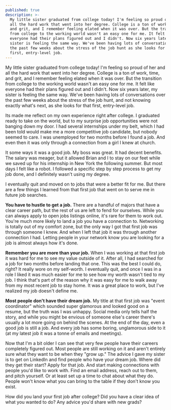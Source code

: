 ```yaml
---
published: true
description: >-
  My little sister graduated from college today! I'm feeling so proud of her and
  all the hard work that went into her degree. College is a ton of work, time,
  and grit, and I remember feeling elated when it was over. But the transition
  from college to the working world wasn't an easy one for me. It felt like
  everyone had their plans figured out and I didn't. Now six years later, my
  sister is feeling the same way. We've been having lots of conversations over
  the past few weeks about the stress of the job hunt as she looks for that
  first, entry-level job.
---
```

My little sister graduated from college today! I'm feeling so proud of her and all the hard work that went into her degree. College is a ton of work, time, and grit, and I remember feeling elated when it was over. But the transition from college to the working world wasn't an easy one for me. It felt like everyone had their plans figured out and I didn't. Now six years later, my sister is feeling the same way. We've been having lots of conversations over the past few weeks about the stress of the job hunt, and not knowing exactly what's next, as she looks for that first, entry-level job.

Its made me reflect on my own experience right after college. I graduated ready to take on the world, but to my surprise job opportunities were not banging down my door. I had several internships under my belt, which I had been told would make me a more competitive job candidate, but nobody seemed to care. I was unemployed for two months before I found a job. And even then it was only through a connection from a girl I knew at church. 

It some ways it was a good job. My boss was great. It had decent benefits. The salary was meager, but it allowed Brian and I to stay on our feet while we saved up for his internship in New York the following summer. But most days I felt like a robot. I followed a specific step by step process to get my job done, and I definitely wasn't using my degree. 

I eventually quit and moved on to jobs that were a better fit for me. But there are a few things I learned from that first job that went on to serve me in future job searches. 

**You have to hustle to get a job.** There are a handful of majors that have a  clear career path, but the rest of us are left to fend for ourselves. While you can always apply to open jobs listings online, it's rare for them to work out. You're much more likely to land a job you have a connection to. Networking is totally out of my comfort zone, but the only way I got that first job was through someone I knew. And when I left that job it was through another connection I had. Letting people in your network know you are looking for a job is almost always how it's done. 

**Remember you are more than your job.** When I was working at that first job it was hard for me to see my value outside of it. After all, I had searched for a job for two months before landing that one. This was the best I could do, right? It really wore on my self-worth. I eventually quit, and once I was in a role I liked it was much easier for me to see how my worth wasn't tied to my job. I think that's part of the reason why it was easy for me to walk away from my most recent job to stay home. It was a great place to work, but I've realized my job doesn't define me. 

**Most people don't have their dream job.** My title at that first job was "event coordinator" which sounded super glamorous and looked good on a resume, but the truth was I was unhappy. Social media only tells half the story, and while you might be envious of someone else's career there's usually a lot more going on behind the scenes. At the end of the day, even a good job is still a job. And every job has some boring, unglamorous side to it (at my latest job it was a tonne of emails and meetings). 
 
Now that I'm a bit older I can see that very few people have their careers completely figured out. Most people are still working on it and aren't entirely sure what they want to be when they "grow up." The advice I gave my sister is to get on LinkedIn and find people who have your dream job. Where did they get their start? Apply for that job. And start making connections with people you'd like to work with. Find an email address, reach out to them, and pitch yourself. Or at least set up a time to chat about what they do. People won't know what you can bring to the table if they don't know you exist. 

How did you land your first job after college? Did you have a clear idea of what you wanted to do? Any advice you'd share with new grads?
